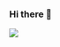### Hi there 👋
<img src="https://img.shields.io/badge/-LINKEDIN-blue?logo=linkedin&link=https://www.linkedin.com/in/david-guillaumant-mergler-91125b91/"></img>
<!--
**visionspider/visionspider** is a ✨ _special_ ✨ repository because its `README.md` (this file) appears on your GitHub profile.

Here are some ideas to get you started:

- 🔭 I’m currently working on ...
- 🌱 I’m currently learning ...
- 👯 I’m looking to collaborate on ...
- 🤔 I’m looking for help with ...
- 💬 Ask me about ...
- 📫 How to reach me: ...
- 😄 Pronouns: ...
- ⚡ Fun fact: ...
-->
